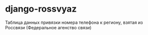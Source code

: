 # django-rossvyaz
Таблица данных привязки номера телефона к региону, взятая из Россвязи (Федеральное агенство связи)
